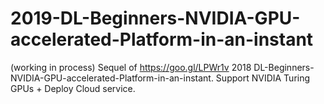 # 2019-DL-Beginners-NVIDIA-GPU-accelerated-Platform-in-an-instant
(working in process) Sequel of https://goo.gl/LPWr1v 2018 DL-Beginners-NVIDIA-GPU-accelerated-Platform-in-an-instant. Support NVIDIA Turing GPUs + Deploy Cloud service.
